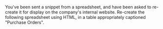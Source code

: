 You've been sent a snippet from a spreadsheet, and have been asked to re-create it for display on the company's internal website.
Re-create the following spreadsheet using HTML, in a table appropriately captioned "Purchase Orders".
